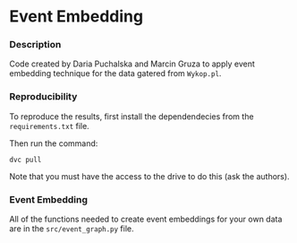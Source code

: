# Event Embedding
### Description
Code created by Daria Puchalska and Marcin Gruza to apply event embedding technique for the data gatered from `Wykop.pl`.

### Reproducibility
To reproduce the results, first install the dependendecies from the `requirements.txt` file.

Then run the command:
```
dvc pull
```
Note that you must have the access to the drive to do this (ask the authors).

### Event Embedding
All of the functions needed to create event embeddings for your own data are in the `src/event_graph.py` file.
